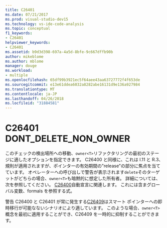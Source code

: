 ```yaml
---
title: C26401
ms.date: 07/21/2017
ms.prod: visual-studio-dev15
ms.technology: vs-ide-code-analysis
ms.topic: conceptual
f1_keywords:
- C26401
helpviewer_keywords:
- C26401
ms.assetid: b9d3d398-697a-4a5d-8bfe-9c667dffb90b
author: mikeblome
ms.author: mblome
manager: douge
ms.workload:
- multiple
ms.openlocfilehash: 65df99b3921ec5f64aee43aa63727772f4f653de
ms.sourcegitcommit: e13e61ddea6032a8282abe16131d9e136a927984
ms.translationtype: MT
ms.contentlocale: ja-JP
ms.lasthandoff: 04/26/2018
ms.locfileid: "31884581"
---
```

# <a name="c26401-dontdeletenonowner"></a>C26401 DONT_DELETE_NON_OWNER
このチェックの検出場所への移動、`owner<T>`リファクタリングの最初のステージに適したオプションを指定できます。 C26400 と同様に、これは I.11 と R.3、規則が適用されますが、ポインターの有効期間の"release"の部分に焦点を当てています。 オペレーターへの呼び出しで警告が表示されます`delete`そのターゲットがどちらの場合、`owner<T>`も暗黙的に想定した所有者。 詳細については、次を参照してください。 [C26400](c26400.md)自動宣言に関連します。 これには含まグローバル変数、formals を参照する式。


警告 C26400 と C26401 が常に発生する[C26409](c26409.md)はスマート ポインターへの即時移行が可能なないシナリオにより適しています。 このような場合、`owner<T>`概念を最初に適用することができ、C26409 を一時的に抑制することができます。
